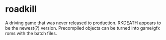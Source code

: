 # roadkill

A driving game that was never released to production.
RKDEATH appears to be the newest(?) version.
Precompiled objects can be turned into game/gfx roms with the batch files.

